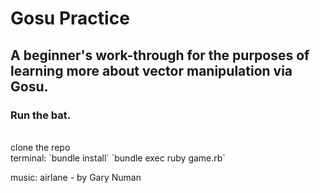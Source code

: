 # Gosu Practice

## A beginner's work-through for the purposes of learning more about vector manipulation via Gosu.

### Run the bat.
<br>
clone the repo <br>
terminal:
`bundle install`
`bundle exec ruby game.rb` <br> 

music: airlane - by Gary Numan
